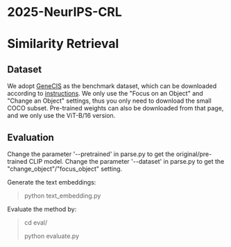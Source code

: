 # 2025-NeurIPS-CRL

# Similarity Retrieval

## Dataset

We adopt [GeneCIS](https://github.com/facebookresearch/genecis) as the benchmark dataset, which can be downloaded according to [instructions](https://github.com/facebookresearch/genecis/blob/main/DOWNLOAD.md). We only use the "Focus on an Object" and "Change an Object" settings, thus you only need to download the small COCO subset. Pre-trained weights can also be downloaded from that page, and we only use the ViT-B/16 version.

## Evaluation

Change the parameter '--pretrained' in parse.py to get the original/pre-trained CLIP model.
Change the parameter '--dataset' in parse.py to get the "change_object"/"focus_object" setting.

Generate the text embeddings:

> python text_embedding.py

Evaluate the method by:

> cd eval/
> 
> python evaluate.py
